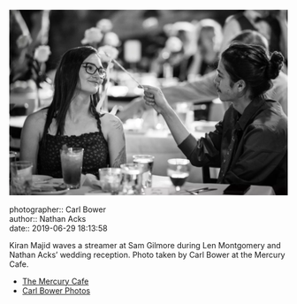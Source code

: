 ![Kiran Majid waves a streamer at Sam Gilmore](assets/2019-06-29-set-3-the-reception-33.webp)

photographer:: Carl Bower  
author:: Nathan Acks  
date:: 2019-06-29 18:13:58

Kiran Majid waves a streamer at Sam Gilmore during Len Montgomery and Nathan Acks’ wedding reception. Photo taken by Carl Bower at the Mercury Cafe.

* [The Mercury Cafe](http://mercurycafe.com)
* [Carl Bower Photos](https://carlbowerphotos.com)
